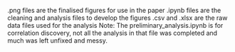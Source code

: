 .png files are the finalised figures for use in the paper
.ipynb files are the cleaning and analysis files to develop the figures
.csv and .xlsx are the raw data files used for the analysis
Note: The preliminary_analysis.ipynb is for correlation discovery, not all the analysis in that file was completed and much was left unfixed and messy.
